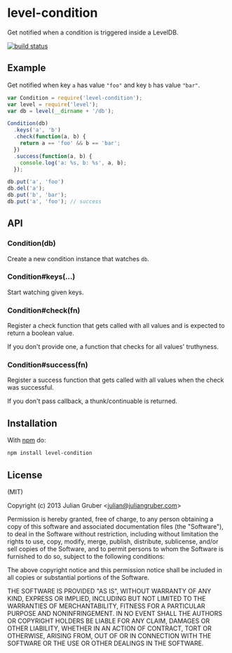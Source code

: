 
# level-condition

Get notified when a condition is triggered inside a LevelDB.

[![build status](https://secure.travis-ci.org/juliangruber/level-condition.png)](http://travis-ci.org/juliangruber/level-condition)

## Example

Get notified when key `a` has value `"foo"` and key `b` has value `"bar"`.

```js
var Condition = require('level-condition');
var level = require('level');
var db = level(__dirname + '/db');

Condition(db)
  .keys('a', 'b')
  .check(function(a, b) {
    return a == 'foo' && b == 'bar';
  })
  .success(function(a, b) {
    console.log('a: %s, b: %s', a, b);
  });

db.put('a', 'foo')
db.del('a');
db.put('b', 'bar');
db.put('a', 'foo'); // success
```

## API

### Condition(db)

Create a new condition instance that watches `db`.

### Condition#keys(...)

Start watching given keys.

### Condition#check(fn)

Register a check function that gets called with all values and
is expected to return a boolean value.

If you don't provide one, a function that checks for all values'
truthyness.

### Condition#success(fn)

Register a success function that gets called with all values when
the check was successful.

If you don't pass callback, a thunk/continuable is returned.

## Installation

With [npm](https://npmjs.org) do:

```bash
npm install level-condition
```

## License

(MIT)

Copyright (c) 2013 Julian Gruber &lt;julian@juliangruber.com&gt;

Permission is hereby granted, free of charge, to any person obtaining a copy of
this software and associated documentation files (the "Software"), to deal in
the Software without restriction, including without limitation the rights to
use, copy, modify, merge, publish, distribute, sublicense, and/or sell copies
of the Software, and to permit persons to whom the Software is furnished to do
so, subject to the following conditions:

The above copyright notice and this permission notice shall be included in all
copies or substantial portions of the Software.

THE SOFTWARE IS PROVIDED "AS IS", WITHOUT WARRANTY OF ANY KIND, EXPRESS OR
IMPLIED, INCLUDING BUT NOT LIMITED TO THE WARRANTIES OF MERCHANTABILITY,
FITNESS FOR A PARTICULAR PURPOSE AND NONINFRINGEMENT. IN NO EVENT SHALL THE
AUTHORS OR COPYRIGHT HOLDERS BE LIABLE FOR ANY CLAIM, DAMAGES OR OTHER
LIABILITY, WHETHER IN AN ACTION OF CONTRACT, TORT OR OTHERWISE, ARISING FROM,
OUT OF OR IN CONNECTION WITH THE SOFTWARE OR THE USE OR OTHER DEALINGS IN THE
SOFTWARE.
